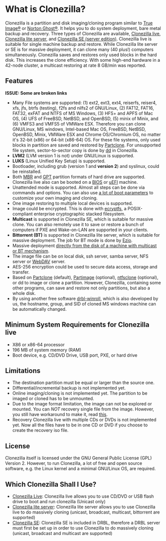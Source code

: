 # What is Clonezilla?

Clonezilla is a partition and disk imaging/cloning program similar to [True Image®](https://en.wikipedia.org/wiki/Acronis_True_Image) or [Norton Ghost®](https://en.wikipedia.org/wiki/Ghost_%28software%29). It helps you to do
system deployment, bare metal backup and recovery. Three types of Clonezilla are available, [Clonezilla live](https://clonezilla.org/clonezilla-live.php), [Clonezilla
lite server](https://clonezilla.org/show-live-doc-content.php?topic=clonezilla-live/doc/11_lite_server), and [Clonezilla SE (server edition)](https://clonezilla.org/clonezilla-SE/). Clonezilla live is suitable for single machine backup and restore.
While Clonezilla lite server or SE is for massive deployment, it can clone many (40 plus!) computers simultaneously.
Clonezilla saves and restores only used blocks in the hard disk. This increases the clone efficiency. With some
high-end hardware in a 42-node cluster, a multicast restoring at rate 8 GB/min was reported.

## Features

**ISSUE: Some are broken links**

- Many File systems are supported: (1) ext2, ext3, ext4, reiserfs, reiser4, xfs, jfs, btrfs (testing), f2fs and nilfs2 of GNU/Linux, (2) FAT12, FAT16, FAT32, exFAT and NTFS of MS Windows, (3) HFS+ and APFS of Mac OS, (4) UFS of FreeBSD, NetBSD, and OpenBSD, (5) minix of Minix, and (6) VMFS3 and VMFS5 of VMWare ESX. Therefore you can clone GNU/Linux, MS windows, Intel-based Mac OS, FreeBSD, NetBSD, OpenBSD, Minix, VMWare ESX and Chrome OS/Chromium OS, no matter it's 32-bit (x86) or 64-bit (x86-64) OS. For these file systems, only used blocks in partition are saved and restored by [Partclone](https://partclone.org/). For unsupported file system, sector-to-sector copy is done by [dd](<https://en.wikipedia.org/wiki/Dd_(Unix)>) in Clonezilla.
- **LVM2** (LVM version 1 is not) under GNU/Linux is supported.
- **LUKS** (Linux Unified Key Setup) is supported.
- Bootloader, including grub (version 1 and **version 2**) and syslinux, could be reinstalled.
- Both [MBR](https://en.wikipedia.org/wiki/Master_boot_record) and [GPT](https://en.wikipedia.org/wiki/GUID_Partition_Table) partition formats of hard drive are supported. Clonezilla live also can be booted on a [BIOS](https://en.wikipedia.org/wiki/BIOS) or [uEFI](https://en.wikipedia.org/wiki/Unified_Extensible_Firmware_Interface) machine.
- Unattended mode is supported. Almost all steps can be done via commands and options. You can also use [a lot of boot parameters](./step-by-step/misc.md#the-boot-parameters-for-clonezilla-live) to customize your own imaging and cloning.
- One image restoring to multiple local devices is supported.
- Image could be encrypted. This is done with [ecryptfs](https://ecryptfs.org/), a POSIX-compliant enterprise cryptographic stacked filesystem.
- **Multicast** is supported in Clonezilla SE, which is suitable for massive clone. You can also remotely use it to save or restore a bunch of computers if PXE and Wake-on-LAN are supported in your clients.
- **Bittorrent (BT)** is supported in Clonezilla lite server, which is suitable for massive deployment. The job for BT mode is done by [Ezio](https://github.com/tjjh89017/ezio).
- Massive deployment [directly from the disk of a machine with multicast or BT mechanism](https://clonezilla.org/fine-print-live-doc.php?path=clonezilla-live/doc/12_lite_server_BT_from_dev).
- The image file can be on local disk, ssh server, samba server, NFS server or [WebDAV](https://en.wikipedia.org/wiki/WebDAV) server.
- AES-256 encryption could be used to secure data access, storage and transfer.
- Based on [Partclone](https://partclone.org/) (default), [Partimage](https://www.partimage.org/) (optional), [ntfsclone](https://jp-andre.pagesperso-orange.fr/advanced-ntfs-3g.html) (optional), or dd to image or clone a partition. However, Clonezilla, containing some other programs, can save and restore not only partitions, but also a whole disk.
- By using another free software [drbl-winroll](https://drbl-winroll.sourceforge.net/), which is also developed by us, the hostname, group, and SID of cloned MS windows machine can be automatically changed.

## Minimum System Requirements for Clonezilla live

- X86 or x86-64 processor
- 196 MB of system memory (RAM)
- Boot device, e.g. CD/DVD Drive, USB port, PXE, or hard drive

## Limitations

- The destination partition must be equal or larger than the source one.
- Differential/incremental backup is not implemented yet.
- Online imaging/cloning is not implemented yet. The partition to be imaged or cloned has to be unmounted.
- Due to the image format limitation, the image can not be explored or mounted. You can _NOT_ recovery single file from the image. However, you still have workaround to make it, read [this](https://drbl.org/faq/fine-print.php?path=./2_System/43_read_ntfsimg_content.faq#43_read_ntfsimg_content.faq).
- Recovery Clonezilla live with multiple CDs or DVDs is not implemented yet. Now all the files have to be in one CD or DVD if you choose to create the recovery iso file.

## License

Clonezilla itself is licensed under the GNU General Public License (GPL) Version 2. However, to run Clonezilla, a lot of free and open source software, e.g. the Linux kernel and a minimal GNU/Linux OS, are required.

## Which Clonezilla Shall I Use?

- [Clonezilla Live](https://clonezilla.org/clonezilla-live.php): Clonezilla live allows you to use CD/DVD or USB flash drive to boot and run clonezilla (Unicast only)
- [Clonezilla lite server](https://clonezilla.org/show-live-doc-content.php?topic=clonezilla-live/doc/11_lite_server): Clonezilla lite server allows you to use Clonezilla live to do massively cloning (unicast, broadcast, multicast, bittorrent are supported)
- [Clonezilla SE](https://clonezilla.org/clonezilla-SE/): Clonezilla SE is included in DRBL, therefore a DRBL server must first be set up in order to use Clonezilla to do massively cloning (unicast, broadcast and multicast are supported)
